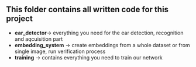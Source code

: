 ## This folder contains all written code for this project
- **ear_detector**-> everything you need for the ear detection, recognition and aqcuisition part
- **embedding_system** -> create embeddings from a whole dataset or from single image, run verification process
- **training** -> contains everything you need to train our network
